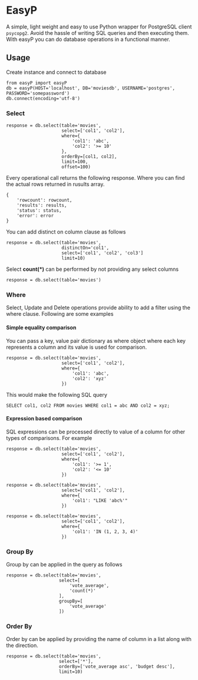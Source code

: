 # EasyP

A simple, light weight and easy to use Python wrapper for PostgreSQL client `psycopg2`. Avoid the hassle of writing SQL queries and then executing them. With easyP you can do database operations in a functional manner.

## Usage
Create instance and connect to database
```
from easyP import easyP
db = easyP(HOST='localhost', DB='moviesdb', USERNAME='postgres', PASSWORD='somepassword')
db.connect(encoding='utf-8')
```

### Select
```
response = db.select(table='movies',
                     select=['col1', 'col2'],
                     where={
                         'col1': 'abc',
                         'col2': '>= 10'
                     },
                     orderBy=[col1, col2],
                     limit=100,
                     offset=100)
```
Every operational call returns the following response. Where you can find the actual rows returned in rusults array.
```
{
    'rowcount': rowcount,
    'results': results,
    'status': status,
    'error': error
}
```

You can add distinct on column clause as follows
```
response = db.select(table='movies',
                     distinctOn='col1',
                     select=['col1', 'col2', 'col3']
                     limit=10)
```
Select **count(*)** can be performed by not providing any select columns
```
response = db.select(table='movies')
```

### Where
Select, Update and Delete operations provide ability to add a filter using the where clause. Following are some examples
#### Simple equality comparison
You can pass a key, value pair dictionary as where object where each key represents a column and its value is used for comparison.
```
response = db.select(table='movies',
                     select=['col1', 'col2'],
                     where={
                         'col1': 'abc',
                         'col2': 'xyz'
                     })
```
This would make the following SQL query
```
SELECT col1, col2 FROM movies WHERE col1 = abc AND col2 = xyz;
```

#### Expression based comparison
SQL expressions can be processed directly to value of a column for other types of comparisons. For example
```
response = db.select(table='movies',
                     select=['col1', 'col2'],
                     where={
                         'col1': '>= 1',
                         'col2': '<= 10'
                     })
```
```
response = db.select(table='movies',
                     select=['col1', 'col2'],
                     where={
                         'col1': "LIKE 'abc%'"
                     })
```
```
response = db.select(table='movies',
                     select=['col1', 'col2'],
                     where={
                         'col1': 'IN (1, 2, 3, 4)'
                     })
```
### Group By
Group by can be applied in the query as follows
```
response = db.select(table='movies', 
                    select=[
                        'vote_average', 
                        'count(*)'
                    ],
                    groupBy=[
                        'vote_average'
                    ])
```

### Order By
Order by can be applied by providing the name of column in a list along with the direction.
```
response = db.select(table='movies',
                    select=['*'], 
                    orderBy=['vote_average asc', 'budget desc'],
                    limit=10)
```

